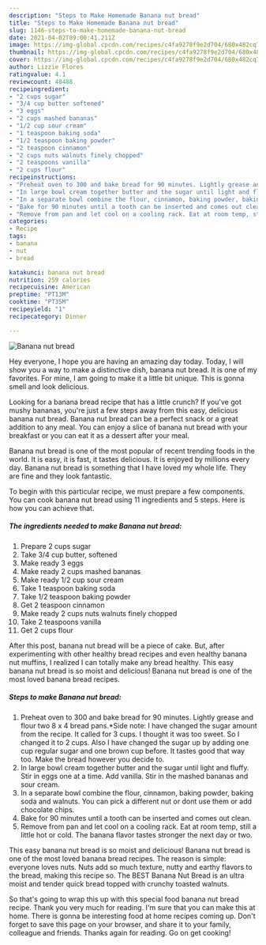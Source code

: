 ```yaml
---
description: "Steps to Make Homemade Banana nut bread"
title: "Steps to Make Homemade Banana nut bread"
slug: 1146-steps-to-make-homemade-banana-nut-bread
date: 2021-04-02T09:00:41.211Z
image: https://img-global.cpcdn.com/recipes/c4fa9278f9e2d704/680x482cq70/banana-nut-bread-recipe-main-photo.jpg
thumbnail: https://img-global.cpcdn.com/recipes/c4fa9278f9e2d704/680x482cq70/banana-nut-bread-recipe-main-photo.jpg
cover: https://img-global.cpcdn.com/recipes/c4fa9278f9e2d704/680x482cq70/banana-nut-bread-recipe-main-photo.jpg
author: Lizzie Flores
ratingvalue: 4.1
reviewcount: 48488
recipeingredient:
- "2 cups sugar"
- "3/4 cup butter softened"
- "3 eggs"
- "2 cups mashed bananas"
- "1/2 cup sour cream"
- "1 teaspoon baking soda"
- "1/2 teaspoon baking powder"
- "2 teaspoon cinnamon"
- "2 cups nuts walnuts finely chopped"
- "2 teaspoons vanilla"
- "2 cups flour"
recipeinstructions:
- "Preheat oven to 300 and bake bread for 90 minutes. Lightly grease and flour two 8 x 4 bread pans.*Side note: I have changed the sugar amount from the recipe. It called for 3 cups. I thought it was too sweet. So I changed it to 2 cups. Also I have changed the sugar up by adding one cup regular sugar and one brown cup before. It tastes good that way too. Make the bread however you decide to."
- "In large bowl cream together butter and the sugar until light and fluffy. Stir in eggs one at a time. Add vanilla. Stir in the mashed bananas and sour cream."
- "In a separate bowl combine the flour, cinnamon, baking powder, baking soda and walnuts. You can pick a different nut or dont use them or add chocolate chips."
- "Bake for 90 minutes until a tooth can be inserted and comes out clean."
- "Remove from pan and let cool on a cooling rack. Eat at room temp, still a little hot or cold. The banana flavor tastes stronger the next day or two."
categories:
- Recipe
tags:
- banana
- nut
- bread

katakunci: banana nut bread 
nutrition: 259 calories
recipecuisine: American
preptime: "PT13M"
cooktime: "PT35M"
recipeyield: "1"
recipecategory: Dinner

---
```



![Banana nut bread](https://img-global.cpcdn.com/recipes/c4fa9278f9e2d704/680x482cq70/banana-nut-bread-recipe-main-photo.jpg)

Hey everyone, I hope you are having an amazing day today. Today, I will show you a way to make a distinctive dish, banana nut bread. It is one of my favorites. For mine, I am going to make it a little bit unique. This is gonna smell and look delicious.

Looking for a banana bread recipe that has a little crunch? If you&#39;ve got mushy bananas, you&#39;re just a few steps away from this easy, delicious banana nut bread. Banana nut bread can be a perfect snack or a great addition to any meal. You can enjoy a slice of banana nut bread with your breakfast or you can eat it as a dessert after your meal.

Banana nut bread is one of the most popular of recent trending foods in the world. It is easy, it is fast, it tastes delicious. It is enjoyed by millions every day. Banana nut bread is something that I have loved my whole life. They are fine and they look fantastic.


To begin with this particular recipe, we must prepare a few components. You can cook banana nut bread using 11 ingredients and 5 steps. Here is how you can achieve that.

<!--inarticleads1-->

##### The ingredients needed to make Banana nut bread:

1. Prepare 2 cups sugar
1. Take 3/4 cup butter, softened
1. Make ready 3 eggs
1. Make ready 2 cups mashed bananas
1. Make ready 1/2 cup sour cream
1. Take 1 teaspoon baking soda
1. Take 1/2 teaspoon baking powder
1. Get 2 teaspoon cinnamon
1. Make ready 2 cups nuts walnuts finely chopped
1. Take 2 teaspoons vanilla
1. Get 2 cups flour


After this post, banana nut bread will be a piece of cake. But, after experimenting with other healthy bread recipes and even healthy banana nut muffins, I realized I can totally make any bread healthy. This easy banana nut bread is so moist and delicious! Banana nut bread is one of the most loved banana bread recipes. 

<!--inarticleads2-->

##### Steps to make Banana nut bread:

1. Preheat oven to 300 and bake bread for 90 minutes. Lightly grease and flour two 8 x 4 bread pans.*Side note: I have changed the sugar amount from the recipe. It called for 3 cups. I thought it was too sweet. So I changed it to 2 cups. Also I have changed the sugar up by adding one cup regular sugar and one brown cup before. It tastes good that way too. Make the bread however you decide to.
1. In large bowl cream together butter and the sugar until light and fluffy. Stir in eggs one at a time. Add vanilla. Stir in the mashed bananas and sour cream.
1. In a separate bowl combine the flour, cinnamon, baking powder, baking soda and walnuts. You can pick a different nut or dont use them or add chocolate chips.
1. Bake for 90 minutes until a tooth can be inserted and comes out clean.
1. Remove from pan and let cool on a cooling rack. Eat at room temp, still a little hot or cold. The banana flavor tastes stronger the next day or two.


This easy banana nut bread is so moist and delicious! Banana nut bread is one of the most loved banana bread recipes. The reason is simple: everyone loves nuts. Nuts add so much texture, nutty and earthy flavors to the bread, making this recipe so. The BEST Banana Nut Bread is an ultra moist and tender quick bread topped with crunchy toasted walnuts. 

So that's going to wrap this up with this special food banana nut bread recipe. Thank you very much for reading. I'm sure that you can make this at home. There is gonna be interesting food at home recipes coming up. Don't forget to save this page on your browser, and share it to your family, colleague and friends. Thanks again for reading. Go on get cooking!
